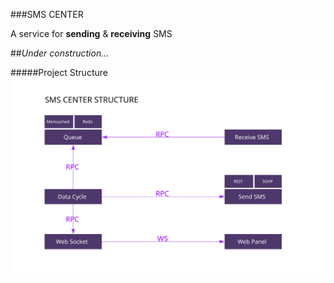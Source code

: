 ###SMS CENTER

A service for **sending** & **receiving** SMS

##_Under construction..._

#####Project Structure
![Project Structure](data/structure.svg)